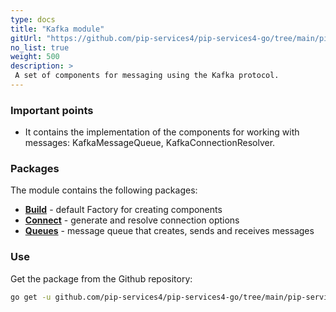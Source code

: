 ```yaml
---
type: docs
title: "Kafka module"
gitUrl: "https://github.com/pip-services4/pip-services4-go/tree/main/pip-services4-http-go"
no_list: true
weight: 500
description: > 
 A set of components for messaging using the Kafka protocol.
---
```


### Important points
* It contains the implementation of the components for working with messages: KafkaMessageQueue, KafkaConnectionResolver.

### Packages

The module contains the following packages:
- [**Build**](build) - default Factory for creating components
- [**Connect**](connect) - generate and resolve connection options
- [**Queues**](queues) - message queue that creates, sends and receives messages


### Use
Get the package from the Github repository:
```bash
go get -u github.com/pip-services4/pip-services4-go/tree/main/pip-services4-http-go@latest
```
